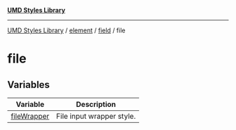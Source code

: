 [**UMD Styles Library**](../../../../../README.md)

***

[UMD Styles Library](../../../../../README.md) / [element](../../../../README.md) / [field](../../README.md) / file

# file

## Variables

| Variable | Description |
| ------ | ------ |
| [fileWrapper](variables/fileWrapper.md) | File input wrapper style. |

